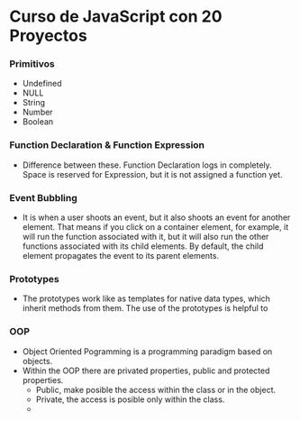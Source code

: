 # Curso de JavaScript con 20 Proyectos

### Primitivos

-   Undefined
-   NULL
-   String
-   Number
-   Boolean

### Function Declaration & Function Expression

-   Difference between these.
    Function Declaration logs in completely.
    Space is reserved for Expression, but it is not assigned a function yet.

### Event Bubbling

-   It is when a user shoots an event, but it also shoots an event for another element.
    That means if you click on a container element, for example, it will run the function associated with it, but it will also run the other functions associated with its child elements.
    By default, the child element propagates the event to its parent elements.

### Prototypes

-   The prototypes work like as templates for native data types, which inherit methods from them.
    The use of the prototypes is helpful to

### OOP

-   Object Oriented Pogramming is a programming paradigm based on objects.
-   Within the OOP there are privated properties, public and protected properties.
    -   Public, make posible the access within the class or in the object.
    -   Private, the access is posible only within the class.
    -
